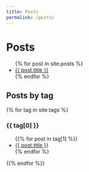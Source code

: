 ```yaml
---
title: Posts
permalink: /posts/
---
```



# Posts

<ul>
  {% for post in site.posts %}
    <li>
      <a href="{{ post.url }}">{{ post.title }}</a>
    </li>
  {% endfor %}
</ul>

## Posts by tag


{% for tag in site.tags %}
  ### {{ tag[0] }}
  <ul>
    {{% for post in tag[1] %}}
      <li>
        <a href="{{ post.url }}">{{ post.title }}</a>
      </li>
    {% endfor %}
  </ul>
{{% endfor %}}